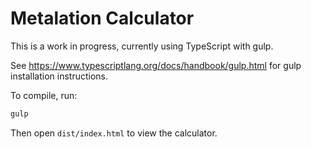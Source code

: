 Metalation Calculator
=====================

This is a work in progress, currently using TypeScript with gulp.

See https://www.typescriptlang.org/docs/handbook/gulp.html for gulp installation instructions.

To compile, run:

```bash
gulp
```

Then open `dist/index.html` to view the calculator.
